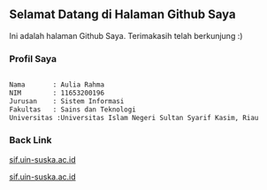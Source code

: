 ## Selamat Datang di Halaman Github Saya

Ini adalah halaman Github Saya. Terimakasih telah berkunjung :)

### Profil Saya

```markdown

Nama       : Aulia Rahma
NIM        : 11653200196
Jurusan    : Sistem Informasi
Fakultas   : Sains dan Teknologi
Universitas :Universitas Islam Negeri Sultan Syarif Kasim, Riau
```
### Back Link
[sif.uin-suska.ac.id](https://sif.uin-suska.ac.id/)

[sif.uin-suska.ac.id](https://uin-suska.ac.id/)

